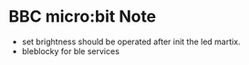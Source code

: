 # BBC micro:bit Note
- set brightness should be operated after init the led martix. 
- bleblocky for ble services
